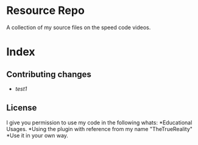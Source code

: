 # Resource Repo

A collection of my source files on the speed code videos.

# Index

## Contributing changes

- _test1_
## License

I give you permission to use my code in the following whats:
*Educational Usages.
*Using the plugin with reference from my name "TheTrueReality"
*Use it in your own way.
